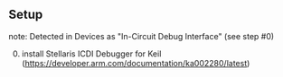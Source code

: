 


## Setup
note: Detected in Devices as "In-Circuit Debug Interface" (see step #0)

0. install Stellaris ICDI Debugger for Keil (https://developer.arm.com/documentation/ka002280/latest)

